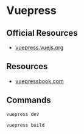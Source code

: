 # Vuepress

## Official Resources
- [vuepress.vuejs.org](https://vuepress.vuejs.org)

## Resources
- [vuepressbook.com](https://vuepressbook.com)

## Commands
```bash
vuepress dev
```

```bash
vuepress build
```
